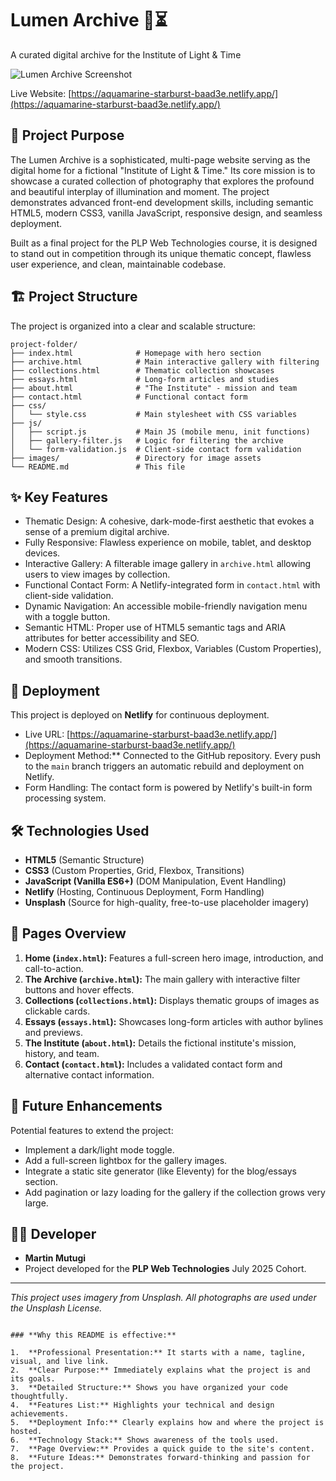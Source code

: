 
# Lumen Archive 🌅⏳

A curated digital archive for the Institute of Light & Time

![Lumen Archive Screenshot](https://images.unsplash.com/photo-1506744038136-46273834b3fb?auto=format&fit=crop&q=80&w=1200)

Live Website: [https://aquamarine-starburst-baad3e.netlify.app/](https://aquamarine-starburst-baad3e.netlify.app/)

## 🎯 Project Purpose

The Lumen Archive is a sophisticated, multi-page website serving as the digital home for a fictional "Institute of Light & Time." Its core mission is to showcase a curated collection of photography that explores the profound and beautiful interplay of illumination and moment. The project demonstrates advanced front-end development skills, including semantic HTML5, modern CSS3, vanilla JavaScript, responsive design, and seamless deployment.

Built as a final project for the PLP Web Technologies course, it is designed to stand out in competition through its unique thematic concept, flawless user experience, and clean, maintainable codebase.

## 🏗️ Project Structure

The project is organized into a clear and scalable structure:

```
project-folder/
├── index.html              # Homepage with hero section
├── archive.html            # Main interactive gallery with filtering
├── collections.html        # Thematic collection showcases
├── essays.html             # Long-form articles and studies
├── about.html              # "The Institute" - mission and team
├── contact.html            # Functional contact form
├── css/
│   └── style.css           # Main stylesheet with CSS variables
├── js/
│   ├── script.js           # Main JS (mobile menu, init functions)
│   ├── gallery-filter.js   # Logic for filtering the archive
│   └── form-validation.js  # Client-side contact form validation
├── images/                 # Directory for image assets
└── README.md               # This file
```

## ✨ Key Features

- Thematic Design: A cohesive, dark-mode-first aesthetic that evokes a sense of a premium digital archive.
- Fully Responsive: Flawless experience on mobile, tablet, and desktop devices.
- Interactive Gallery: A filterable image gallery in `archive.html` allowing users to view images by collection.
- Functional Contact Form: A Netlify-integrated form in `contact.html` with client-side validation.
- Dynamic Navigation: An accessible mobile-friendly navigation menu with a toggle button.
- Semantic HTML: Proper use of HTML5 semantic tags and ARIA attributes for better accessibility and SEO.
- Modern CSS: Utilizes CSS Grid, Flexbox, Variables (Custom Properties), and smooth transitions.

## 🚀 Deployment

This project is deployed on **Netlify** for continuous deployment.
- Live URL: [https://aquamarine-starburst-baad3e.netlify.app/](https://aquamarine-starburst-baad3e.netlify.app/)
- Deployment Method:** Connected to the GitHub repository. Every push to the `main` branch triggers an automatic rebuild and deployment on Netlify.
- Form Handling: The contact form is powered by Netlify's built-in form processing system.

## 🛠️ Technologies Used

- **HTML5** (Semantic Structure)
- **CSS3** (Custom Properties, Grid, Flexbox, Transitions)
- **JavaScript (Vanilla ES6+)** (DOM Manipulation, Event Handling)
- **Netlify** (Hosting, Continuous Deployment, Form Handling)
- **Unsplash** (Source for high-quality, free-to-use placeholder imagery)

## 📄 Pages Overview

1.  **Home (`index.html`):** Features a full-screen hero image, introduction, and call-to-action.
2.  **The Archive (`archive.html`):** The main gallery with interactive filter buttons and hover effects.
3.  **Collections (`collections.html`):** Displays thematic groups of images as clickable cards.
4.  **Essays (`essays.html`):** Showcases long-form articles with author bylines and previews.
5.  **The Institute (`about.html`):** Details the fictional institute's mission, history, and team.
6.  **Contact (`contact.html`):** Includes a validated contact form and alternative contact information.

## 🔮 Future Enhancements

Potential features to extend the project:
-   Implement a dark/light mode toggle.
-   Add a full-screen lightbox for the gallery images.
-   Integrate a static site generator (like Eleventy) for the blog/essays section.
-   Add pagination or lazy loading for the gallery if the collection grows very large.

## 👨‍💻 Developer

- **Martin Mutugi**
- Project developed for the **PLP Web Technologies** July 2025 Cohort.

---
*This project uses imagery from Unsplash. All photographs are used under the Unsplash License.*
```

### **Why this README is effective:**

1.  **Professional Presentation:** It starts with a name, tagline, visual, and live link.
2.  **Clear Purpose:** Immediately explains what the project is and its goals.
3.  **Detailed Structure:** Shows you have organized your code thoughtfully.
4.  **Features List:** Highlights your technical and design achievements.
5.  **Deployment Info:** Clearly explains how and where the project is hosted.
6.  **Technology Stack:** Shows awareness of the tools used.
7.  **Page Overview:** Provides a quick guide to the site's content.
8.  **Future Ideas:** Demonstrates forward-thinking and passion for the project.
